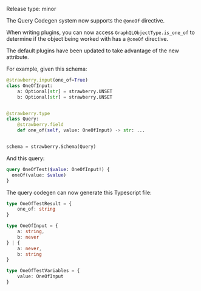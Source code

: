 Release type: minor

The Query Codegen system now supports the `@oneOf` directive.

When writing plugins, you can now access `GraphQLObjectType.is_one_of` to determine if the object being worked with has a `@oneOf` directive.

The default plugins have been updated to take advantage of the new attribute.

For example, given this schema:

```python
@strawberry.input(one_of=True)
class OneOfInput:
    a: Optional[str] = strawberry.UNSET
    b: Optional[str] = strawberry.UNSET


@strawberry.type
class Query:
    @strawberry.field
    def one_of(self, value: OneOfInput) -> str: ...


schema = strawberry.Schema(Query)
```

And this query:

```graphql
query OneOfTest($value: OneOfInput!) {
  oneOf(value: $value)
}
```

The query codegen can now generate this Typescript file:

```typescript
type OneOfTestResult = {
    one_of: string
}

type OneOfInput = {
    a: string,
    b: never
} | {
    a: never,
    b: string
}

type OneOfTestVariables = {
    value: OneOfInput
}
```
